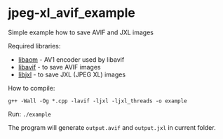 # jpeg-xl_avif_example
Simple example how to save AVIF and JXL images

Required libraries:
* [libaom](https://aomedia.googlesource.com/aom/) - AV1 encoder used by libavif
* [libavif](https://github.com/AOMediaCodec/libavif) - to save AVIF images
* [libjxl](https://github.com/libjxl/libjxl) - to save JXL (JPEG XL) images

How to compile:

`g++ -Wall -Og *.cpp -lavif -ljxl -ljxl_threads -o example`

Run:
`./example`

The program will generate `output.avif` and `output.jxl` in current folder. 
